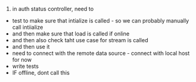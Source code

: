 1. in auth status controller, need to 
- test to make sure that intialize is called - so we can probably manually call intiialize
- and then make sure that load is called if online
- and then also check taht use case for stream is called
- and then use it
- need to connect with the remote data source - connect with local host for now
- write tests
- IF offline, dont call this
